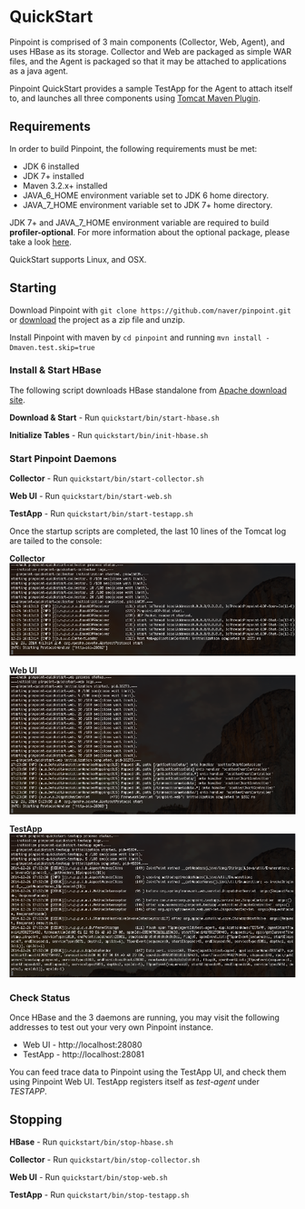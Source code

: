 # QuickStart
Pinpoint is comprised of 3 main components (Collector, Web, Agent), and uses HBase as its storage. Collector and Web are packaged as simple WAR files, and the Agent is packaged so that it may be attached to applications as a java agent.

Pinpoint QuickStart provides a sample TestApp for the Agent to attach itself to, and launches all three components using [Tomcat Maven Plugin](http://tomcat.apache.org/maven-plugin.html).

## Requirements
In order to build Pinpoint, the following requirements must be met:

* JDK 6 installed
* JDK 7+ installed
* Maven 3.2.x+ installed
* JAVA_6_HOME environment variable set to JDK 6 home directory.
* JAVA_7_HOME environment variable set to JDK 7+ home directory.

JDK 7+ and JAVA_7_HOME environment variable are required to build **profiler-optional**. For more information about the optional package, please take a look [here](../profiler-optional/README.md).

QuickStart supports Linux, and OSX.


## Starting 
Download Pinpoint with ```git clone https://github.com/naver/pinpoint.git``` or [download](https://github.com/naver/pinpoint/archive/master.zip) the project as a zip file and unzip.

Install Pinpoint with maven by ```cd pinpoint``` and running ```mvn install -Dmaven.test.skip=true```

### Install & Start HBase
The following script downloads HBase standalone from [Apache download site](http://apache.mirror.cdnetworks.com/hbase/).

**Download & Start** - Run ```quickstart/bin/start-hbase.sh```

**Initialize Tables** - Run ```quickstart/bin/init-hbase.sh```

### Start Pinpoint Daemons

**Collector** - Run ```quickstart/bin/start-collector.sh```

**Web UI** - Run ```quickstart/bin/start-web.sh```

**TestApp** - Run ```quickstart/bin/start-testapp.sh```

Once the startup scripts are completed, the last 10 lines of the Tomcat log are tailed to the console:

**Collector** ![Collector quick start successful](../doc/img/ss_quickstart-collector-log.png)

**Web UI** ![Web quick start successful](../doc/img/ss_quickstart-web-log.png)

**TestApp** ![TestApp quick start successful](../doc/img/ss_quickstart-testapp-log.png)

### Check Status
Once HBase and the 3 daemons are running, you may visit the following addresses to test out your very own Pinpoint instance.

* Web UI - http://localhost:28080
* TestApp - http://localhost:28081

You can feed trace data to Pinpoint using the TestApp UI, and check them using Pinpoint Web UI. TestApp registers itself as *test-agent* under *TESTAPP*.


## Stopping

**HBase** - Run ```quickstart/bin/stop-hbase.sh```

**Collector** - Run ```quickstart/bin/stop-collector.sh```

**Web UI** - Run ```quickstart/bin/stop-web.sh```

**TestApp** - Run ```quickstart/bin/stop-testapp.sh```
